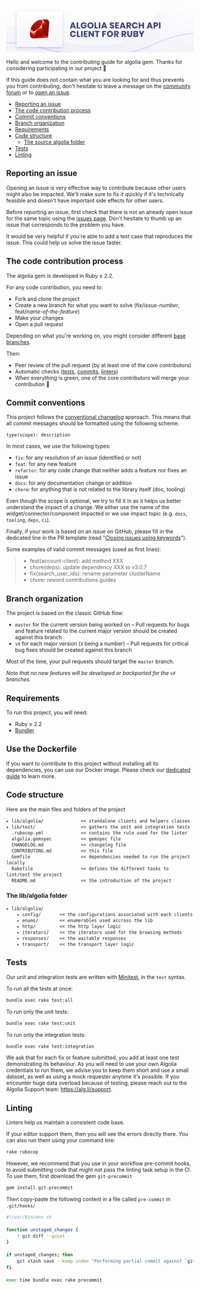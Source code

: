<p align="center">
  <a href="https://www.algolia.com">
      <img alt="Algolia for Ruby" src="https://raw.githubusercontent.com/algolia/algoliasearch-client-common/master/banners/ruby.png" >
    </a>
</p>

Hello and welcome to the contributing guide for algolia gem. Thanks for considering participating in our project 🙇

If this guide does not contain what you are looking for and thus prevents you from contributing, don't hesitate to leave a message on the [community forum](https://discourse.algolia.com/) or to [open an issue](https://github.com/algolia/algoliasearch-client-ruby/issues).

<!-- DON'T EDIT THIS SECTION, INSTEAD RE-RUN TocDown TO UPDATE -->
<!-- TocDown Begin -->
* [Reporting an issue](#reporting-an-issue)
* [The code contribution process](#the-code-contribution-process)
* [Commit conventions](#commit-conventions)
* [Branch organization](#branch-organization)
* [Requirements](#requirements)
* [Code structure](#code-structure)
  * [The source algolia folder](#the-source-algolia-folder)
* [Tests](#tests)
* [Linting](#linting)
<!-- TocDown End -->

## Reporting an issue

Opening an issue is very effective way to contribute because other users might also be impacted. We'll make sure to fix it quickly if it's technically feasible and doesn't have important side effects for other users.

Before reporting an issue, first check that there is not an already open issue for the same topic using the [issues page](https://github.com/algolia/algoliasearch-client-ruby/issues). Don't hesitate to thumb up an issue that corresponds to the problem you have.

It would be very helpful if you're able to add a test case that reproduces the issue. This could help us solve the issue faster.

## The code contribution process

The algolia gem is developed in Ruby ≥ 2.2.

For any code contribution, you need to:

- Fork and clone the project
- Create a new branch for what you want to solve (fix/_issue-number_, feat/_name-of-the-feature_)
- Make your changes
- Open a pull request

Depending on what you're working on, you might consider different [base branches](#branch-organization).

Then:

- Peer review of the pull request (by at least one of the core contributors)
- Automatic checks ([tests](#tests), [commits](#commit-conventions), [linters](#linting))
- When everything is green, one of the core contributors will merge your contribution 🚀

## Commit conventions

This project follows the [conventional changelog](https://conventionalcommits.org/) approach. This means that all commit messages should be formatted using the following scheme:

```
type(scope): description
```

In most cases, we use the following types:

- `fix`: for any resolution of an issue (identified or not)
- `feat`: for any new feature
- `refactor`: for any code change that neither adds a feature nor fixes an issue
- `docs`: for any documentation change or addition
- `chore`: for anything that is not related to the library itself (doc, tooling)

Even though the scope is optional, we try to fill it in as it helps us better understand the impact of a change. We either use the name of the widget/connector/component impacted or we use impact topic (e.g. `docs`, `tooling`, `deps`, `ci`).

Finally, if your work is based on an issue on GitHub, please fill in the dedicated line in the PR template (read "[Closing issues using keywords](https://help.github.com/en/articles/closing-issues-using-keywords)").

Some examples of valid commit messages (used as first lines):

> - feat(account-client): add method XXX
> - chore(deps): update dependency XXX to v3.0.7
> - fix(search_user_ids): rename parameter clusterName
> - chore: reword contributions guides

## Branch organization

The project is based on the classic GitHub flow:

- `master` for the current version being worked on – Pull requests for bugs and feature related to the current major version should be created against this branch
- `vX` for each major version (`X` being a number) – Pull requests for critical bug fixes should be created against this branch

Most of the time, your pull requests should target the `master` branch.

_Note that no new features will be developed or backported for the `vX` branches._

## Requirements

To run this project, you will need:

- Ruby ≥ 2.2
- [Bundler](https://bundler.io/)

## Use the Dockerfile

If you want to contribute to this project without installing all its dependencies, you can use our Docker image. 
Please check our [dedicated guide](DOCKER_README.MD) to learn more.

## Code structure

Here are the main files and folders of the project

```
▸ lib/algolia/              << standalone clients and helpers classes
▸ lib/test/                 << gathers the unit and integration tests
  .rubocop.yml              << contains the rule used for the linter
  algolia.gemspec           << gemspec file
  CHANGELOG.md              << changelog file
  CONTRIBUTING.md           << this file
  Gemfile                   << dependencies needed to run the project locally
  Rakefile                  << defines the different tasks to lint/test the project
  README.md                 << the introduction of the project
```

### The lib/algolia folder

```
▸ lib/algolia/
    ▸ config/       << the configurations associated with each clients 
    ▸ enums/        << enumerables used accross the lib
    ▸ http/         << the http layer logic
    ▸ iterators/    << the iterators used for the browsing methods
    ▸ responses/    << the waitable responses
    ▸ transport/    << the transport layer logic
```

## Tests

Our unit and integration tests are written with [Minitest](https://github.com/seattlerb/minitest), in the `test` syntax.

To run all the tests at once:

```sh
bundle exec rake test:all
```

To run only the unit tests:

```sh
bundle exec rake test:unit
```

To run only the integration tests:

```sh
bundle exec rake test:integration
```

We ask that for each fix or feature submitted, you add at least one test demonstrating its behaviour. As you will need to use your own Algolia credentials to run them, we advise you to keep them short and use a small dataset, as well as using a mock requester anytime it's possible. If you encounter huge data overload because of testing, please reach out to the Algolia Support team: https://alg.li/support.

## Linting

Linters help us maintain a consistent code base.

If your editor support them, then you will see the errors directly there. You can also run them using your command line:

```sh
rake rubocop
```

However, we recommend that you use in your workflow pre-commit hooks, to avoid submitting code that might not pass the linting task setup in the CI. To use them,
first download the gem `git-precommit`

```sh
gem install git-precommit
```

Then copy-paste the following content in a file called `pre-commit` in `.git/hooks/` 

```sh
#!/usr/bin/env sh

function unstaged_changes {
    ! git diff --quiet
}

if unstaged_changes; then
    git stash save --keep-index "Performing partial commit against `git rev-parse HEAD`"
fi

exec time bundle exec rake precommit
```
